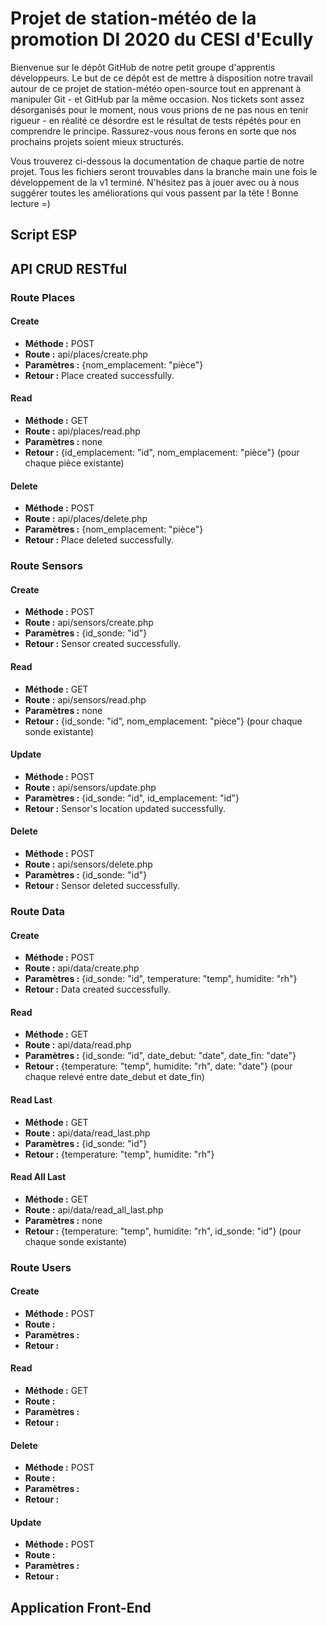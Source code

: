 <h1>Projet de station-météo de la promotion DI 2020 du CESI d'Ecully</h1>
<p>Bienvenue sur le dépôt GitHub de notre petit groupe d'apprentis développeurs. Le but de ce dépôt est de mettre à disposition notre travail autour de ce projet de station-météo open-source tout en apprenant à manipuler Git - et GitHub par la même occasion. Nos tickets sont assez désorganisés pour le moment, nous vous prions de ne pas nous en tenir rigueur - en réalité ce désordre est le résultat de tests répétés pour en comprendre le principe. Rassurez-vous nous ferons en sorte que nos prochains projets soient mieux structurés.</p>

<p>Vous trouverez ci-dessous la documentation de chaque partie de notre projet. Tous les fichiers seront trouvables dans la branche main une fois le développement de la v1 terminé. N'hésitez pas à jouer avec ou à nous suggérer toutes les améliorations qui vous passent par la tête ! Bonne lecture =)</p>

<h2>Script ESP</h2>

<h2>API CRUD RESTful</h2>

<h3>Route Places</h3>

<h4>Create</h4>

<ul>
  <li><strong>Méthode :</strong> POST</li>
  <li><strong>Route :</strong> api/places/create.php</li>
  <li><strong>Paramètres :</strong> {nom_emplacement: "pièce"}</li>
  <li><strong>Retour :</strong> Place created successfully.</li>
</ul>

<h4>Read</h4>

<ul>
  <li><strong>Méthode :</strong> GET</li>
  <li><strong>Route :</strong> api/places/read.php</li>
  <li><strong>Paramètres :</strong> none</li>
  <li><strong>Retour :</strong> {id_emplacement: "id", nom_emplacement: "pièce"} (pour chaque pièce existante)</li>
</ul>

<h4>Delete</h4>

<ul>
  <li><strong>Méthode :</strong> POST</li>
  <li><strong>Route :</strong> api/places/delete.php</li>
  <li><strong>Paramètres :</strong> {nom_emplacement: "pièce"}</li>
  <li><strong>Retour :</strong> Place deleted successfully.</li>
</ul>

<h3>Route Sensors</h3>

<h4>Create</h4>

<ul>
  <li><strong>Méthode :</strong> POST</li>
  <li><strong>Route :</strong> api/sensors/create.php</li>
  <li><strong>Paramètres :</strong> {id_sonde: "id"}</li>
  <li><strong>Retour :</strong> Sensor created successfully.</li>
</ul>

<h4>Read</h4>

<ul>
  <li><strong>Méthode :</strong> GET</li>
  <li><strong>Route :</strong> api/sensors/read.php</li>
  <li><strong>Paramètres :</strong> none</li>
  <li><strong>Retour :</strong> {id_sonde: "id", nom_emplacement: "pièce"} (pour chaque sonde existante)</li>
</ul>

<h4>Update</h4>

<ul>
  <li><strong>Méthode :</strong> POST</li>
  <li><strong>Route :</strong> api/sensors/update.php</li>
  <li><strong>Paramètres :</strong> {id_sonde: "id", id_emplacement: "id"}</li>
  <li><strong>Retour :</strong> Sensor's location updated successfully.</li>
</ul>

<h4>Delete</h4>

<ul>
  <li><strong>Méthode :</strong> POST</li>
  <li><strong>Route :</strong> api/sensors/delete.php</li>
  <li><strong>Paramètres :</strong> {id_sonde: "id"}</li>
  <li><strong>Retour :</strong> Sensor deleted successfully.</li>
</ul>

<h3>Route Data</h3>

<h4>Create</h4>

<ul>
  <li><strong>Méthode :</strong> POST</li>
  <li><strong>Route :</strong> api/data/create.php</li>
  <li><strong>Paramètres :</strong> {id_sonde: "id", temperature: "temp", humidite: "rh"}</li>
  <li><strong>Retour :</strong> Data created successfully.</li>
</ul>

<h4>Read</h4>

<ul>
  <li><strong>Méthode :</strong> GET</li>
  <li><strong>Route :</strong> api/data/read.php</li>
  <li><strong>Paramètres :</strong> {id_sonde: "id", date_debut: "date", date_fin: "date"}</li>
  <li><strong>Retour :</strong> {temperature: "temp", humidite: "rh", date: "date"} (pour chaque relevé entre date_debut et date_fin)</li>
</ul>

<h4>Read Last</h4>

<ul>
  <li><strong>Méthode :</strong> GET</li>
  <li><strong>Route :</strong> api/data/read_last.php</li>
  <li><strong>Paramètres :</strong> {id_sonde: "id"}</li>
  <li><strong>Retour :</strong> {temperature: "temp", humidite: "rh"}</li>
</ul>

<h4>Read All Last</h4>

<ul>
  <li><strong>Méthode :</strong> GET</li>
  <li><strong>Route :</strong> api/data/read_all_last.php</li>
  <li><strong>Paramètres :</strong> none</li>
  <li><strong>Retour :</strong> {temperature: "temp", humidite: "rh", id_sonde: "id"} (pour chaque sonde existante)</li>
</ul>

<h3>Route Users</h3>

<h4>Create</h4>

<ul>
  <li><strong>Méthode :</strong> POST</li>
  <li><strong>Route :</strong> </li>
  <li><strong>Paramètres :</strong> </li>
  <li><strong>Retour :</strong> </li>
</ul>

<h4>Read</h4>

<ul>
  <li><strong>Méthode :</strong> GET</li>
  <li><strong>Route :</strong> </li>
  <li><strong>Paramètres :</strong> </li>
  <li><strong>Retour :</strong> </li>
</ul>

<h4>Delete</h4>

<ul>
  <li><strong>Méthode :</strong> POST</li>
  <li><strong>Route :</strong> </li>
  <li><strong>Paramètres :</strong> </li>
  <li><strong>Retour :</strong> </li>
</ul>

<h4>Update</h4>

<ul>
  <li><strong>Méthode :</strong> POST</li>
  <li><strong>Route :</strong> </li>
  <li><strong>Paramètres :</strong> </li>
  <li><strong>Retour :</strong> </li>
</ul>

<h2>Application Front-End</h2>
